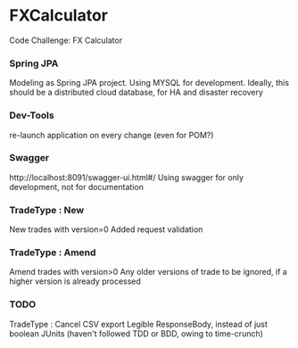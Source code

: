 # FXCalculator
Code Challenge: FX Calculator

### Spring JPA
Modeling as Spring JPA project.
Using MYSQL for development. Ideally, this should be a distributed cloud database, for HA and disaster recovery 

### Dev-Tools 
re-launch application on every change (even for POM?)

### Swagger
http://localhost:8091/swagger-ui.html#/
Using swagger for only development, not for documentation

### TradeType : New
New trades with version=0
Added request validation

### TradeType : Amend
Amend trades with version>0
Any older versions of trade to be ignored, if a higher version is already processed

### TODO
TradeType : Cancel
CSV export
Legible ResponseBody, instead of just boolean
JUnits (haven't followed TDD or BDD, owing to time-crunch)
